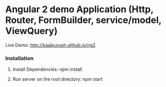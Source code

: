 # Angular 2 demo Application (Http, Router, FormBuilder, service/model, ViewQuery)

Live Demo: http://kaalpurush.github.io/ng2

### Installation
1. Install Dependencies: npm install
	
2. Run server on the root directory: npm start